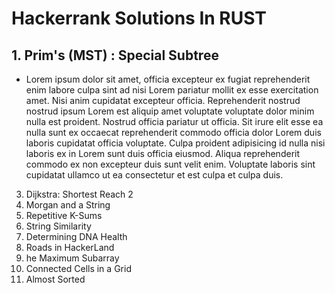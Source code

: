 # Hackerrank Solutions In RUST

## 1. Prim's (MST) : Special Subtree
- Lorem ipsum dolor sit amet, officia excepteur ex fugiat reprehenderit enim labore culpa sint ad nisi Lorem pariatur mollit ex esse exercitation amet. Nisi anim cupidatat excepteur officia. Reprehenderit nostrud nostrud ipsum Lorem est aliquip amet voluptate voluptate dolor minim nulla est proident. Nostrud officia pariatur ut officia. Sit irure elit esse ea nulla sunt ex occaecat reprehenderit commodo officia dolor Lorem duis laboris cupidatat officia voluptate. Culpa proident adipisicing id nulla nisi laboris ex in Lorem sunt duis officia eiusmod. Aliqua reprehenderit commodo ex non excepteur duis sunt velit enim. Voluptate laboris sint cupidatat ullamco ut ea consectetur et est culpa et culpa duis.
 
3. Dijkstra: Shortest Reach 2
4. Morgan and a String
5. Repetitive K-Sums
6. String Similarity
7. Determining DNA Health
8. Roads in HackerLand
9. he Maximum Subarray
10. Connected Cells in a Grid
11. Almost Sorted
